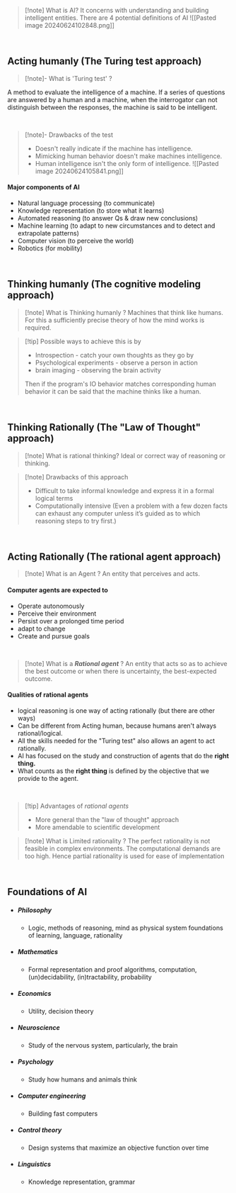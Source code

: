 >[!note]  What is AI?
>It concerns with understanding and building intelligent entities.
>There are 4 potential definitions of AI
>![[Pasted image 20240624102848.png]]

<br>

## Acting humanly (The Turing test approach)

>[!note]- What is 'Turing test' ?
>
A method to evaluate the intelligence of a machine.
If a series of questions are answered by a human and a machine, when the interrogator can not distinguish between the responses, the machine is said to be intelligent. 

<br>

>[!note]- Drawbacks of the test
>- Doesn't really indicate if the machine has intelligence.
>- Mimicking human behavior doesn't make machines intelligence.
>- Human intelligence isn't the only form of intelligence.
>![[Pasted image 20240624105841.png]]

#### Major components of AI
- Natural language processing (to communicate)
- Knowledge representation (to store what it learns)
- Automated reasoning (to answer Qs & draw new conclusions)
- Machine learning (to adapt to new circumstances and to detect and extrapolate patterns)
- Computer vision (to perceive the world)
- Robotics (for mobility)

<br>

## Thinking humanly (The cognitive modeling approach)

>[!note] What is Thinking humanly ?
>Machines that think like humans.
>For this a sufficiently precise theory of how the mind works is required.


>[!tip] Possible ways to achieve this is by
>- Introspection - catch your own thoughts as they go by
>- Psychological experiments - observe a person in action
>- brain imaging - observing the brain activity
>
>Then if the program's IO behavior matches corresponding human behavior it can be said that the machine thinks like a human. 

<br>

## Thinking Rationally (The "Law of Thought" approach)
>[!note] What is rational thinking?
>Ideal or correct way of reasoning or thinking.

>[!note] Drawbacks of this approach
> - Difficult to take informal knowledge and express it in a formal logical terms
> - Computationally intensive (Even a problem with a few dozen facts can exhaust any computer unless it’s guided as to which reasoning steps to try first.)

<br>

## Acting Rationally (The rational agent approach)
>[!note] What is an Agent ?
>An entity that perceives and acts.

#### Computer agents are expected to
- Operate autonomously
- Perceive their environment
- Persist over a prolonged time period
- adapt to change
- Create and pursue goals 
 <br>

>[!note] What is a ***Rational agent*** ?
>An entity that acts so as to achieve the best outcome or when there is uncertainty, the best-expected outcome. 

#### Qualities of rational agents
- logical reasoning is one way of acting rationally (but there are other ways)
- Can be different from Acting human, because humans aren't always rational/logical.
- All the skills needed for the "Turing test" also allows an agent to act rationally. 
- AI has focused on the study and construction of agents that do the **right thing.**
- What counts as the **right thing** is defined by the objective that we provide to the agent.

<br>

>[!tip] Advantages of *rational agents*
>- More general than the "law of thought" approach
>- More amendable to scientific development



>[!note] What is Limited rationality ?
>The perfect rationality is not feasible in complex environments. The computational demands are too high.
>Hence partial rationality is used for ease of implementation

<br>

## Foundations of AI
- ##### Philosophy 
	- Logic, methods of reasoning, mind as physical system foundations of learning, language, rationality
- ##### Mathematics
	- Formal representation and proof algorithms, computation, (un)decidability, (in)tractability, probability
- ##### Economics
	- Utility, decision theory
- ##### Neuroscience
	- Study of the nervous system, particularly, the brain
- ##### Psychology
	- Study how humans and animals think
- ##### Computer engineering
	- Building fast computers
- ##### Control theory
	- Design systems that maximize an objective function over time
- ##### Linguistics
	- Knowledge representation, grammar



